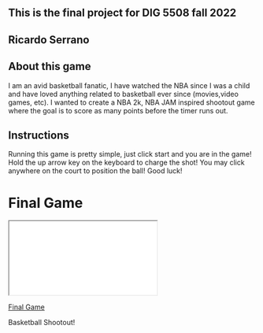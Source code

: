 ## This is the final project for DIG 5508 fall 2022

## Ricardo Serrano

## About this game
I am an avid basketball fanatic, I have watched the NBA since I was a child and have loved anything related to basketball ever since (movies,video games, etc). 
I wanted to create a NBA 2k, NBA JAM inspired shootout game where the goal is to score as many points before the timer runs out. 


## Instructions 
Running this game is pretty simple, just click start and you are in the game! Hold the up arrow key on the keyboard to charge the shot! You may click anywhere on the court to position the ball! Good luck!



# Final Game
<iframe src="./sketch.html/"></iframe>

[Final Game](./sketch.js)

Basketball Shootout!